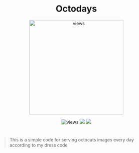 <h1 align=center>Octodays</h1>
<p align=center>
<img src="https://octoday.glitch.me/octodex" width=300 alt=views>
</p>

<p align=center>
<img src="https://img.shields.io/github/license/alestor123/HEROKU-AWAKER" alt=views >
<a href="https://github.com/alestor123/HEROKU-AWAKER/issues"><img src="https://img.shields.io/github/issues-raw/alestor123/HEROKU-AWAKER"></a>
<a href="https://www.npmjs.com/package/heroku-awaker"><img src="https://img.shields.io/npm/v/heroku-awaker"></a>
</p>

# 
> This is a simple code for serving octocats images every  day according to my dress code